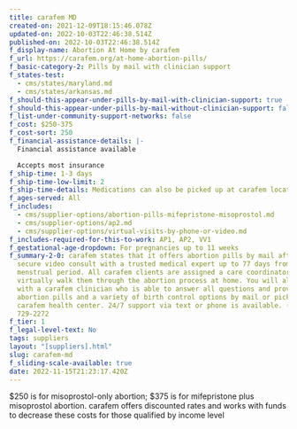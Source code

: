 ```yaml
---
title: carafem MD
created-on: 2021-12-09T18:15:46.078Z
updated-on: 2022-10-03T22:46:38.514Z
published-on: 2022-10-03T22:46:38.514Z
f_display-name: Abortion At Home by carafem
f_url: https://carafem.org/at-home-abortion-pills/
f_basic-category-2: Pills by mail with clinician support
f_states-test:
  - cms/states/maryland.md
  - cms/states/arkansas.md
f_should-this-appear-under-pills-by-mail-with-clinician-support: true
f_should-this-appear-under-pills-by-mail-without-clinician-support: false
f_list-under-community-support-networks: false
f_cost: $250-375
f_cost-sort: 250
f_financial-assistance-details: |-
  Financial assistance available

  Accepts most insurance
f_ship-time: 1-3 days
f_ship-time-low-limit: 2
f_ship-time-details: Medications can also be picked up at carafem locations.
f_ages-served: All
f_includes:
  - cms/supplier-options/abortion-pills-mifepristone-misoprostol.md
  - cms/supplier-options/ap2.md
  - cms/supplier-options/virtual-visits-by-phone-or-video.md
f_includes-required-for-this-to-work: AP1, AP2, VV1
f_gestational-age-dropdown: For pregnancies up to 11 weeks
f_summary-2-0: carafem states that it offers abortion pills by mail after a
  secure video consult with a trusted medical expert up to 77 days from last
  menstrual period. All carafem clients are assigned a care coordinator to help
  virtually walk them through the abortion process at home. You will also meet
  with a carafem clinician who is able to answer all questions and provide
  abortion pills and a variety of birth control options by mail or pick up at a
  carafem health center. 24/7 support via text or phone is available. (855)
  729-2272
f_tier: 1
f_legal-level-text: No
tags: suppliers
layout: "[suppliers].html"
slug: carafem-md
f_sliding-scale-available: true
date: 2022-11-15T21:23:17.420Z
---
```


$250 is for misoprostol-only abortion; $375 is for mifepristone plus misoprostol abortion. carafem offers discounted rates and works with funds to decrease these costs for those qualified by income level
